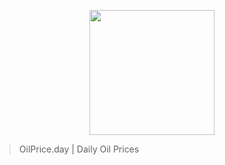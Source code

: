 <p align="center">
  <img height="200" src="https://raw.githubusercontent.com/eslerm/fastapi-stocks/frontend/src/logo.svg">
</p>

> OilPrice.day | Daily Oil Prices
